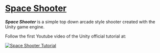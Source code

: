 # [Space Shooter](https://github.com/williambong/Space_Shooter)

**_Space Shooter_** is a simple top down arcade style shooter created with the Unity game engine.

Follow the first Youtube video of the Unity official tutorial at:

[![Space Shooter Tutorial](http://img.youtube.com/vi/kX0hnOS1QQQ/0.jpg)](http://www.youtube.com/watch?v=kX0hnOS1QQQ "Space Shooter Tutorial")